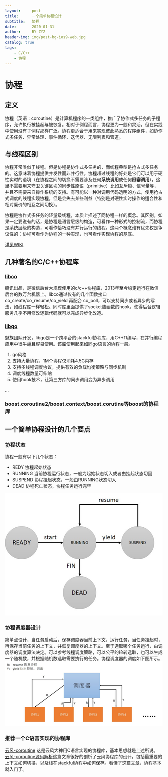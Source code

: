```yaml
---
layout:     post
title:      一个简单协程设计
subtitle:   协程
date:       2020-01-31
author:     BY ZYZ
header-img: img/post-bg-ios9-web.jpg
catalog: true
tags:
    - C/C++
    - 协程
---
```


# 协程
## 定义
协程（英语：coroutine）是计算机程序的一类组件，推广了协作式多任务的子程序，允许执行被挂起与被恢复。相对子例程而言，协程更为一般和灵活，但在实践中使用没有子例程那样广泛。协程更适合于用来实现彼此熟悉的程序组件，如协作式多任务、异常处理、事件循环、迭代器、无限列表和管道。
## 与线程区别
协程非常类似于线程。但是协程是协作式多任务的，而线程典型是抢占式多任务的。这意味着协程提供并发性而非并行性。协程超过线程的好处是它们可以用于硬性实时的语境（在协程之间的切换不需要涉及任何**系统调用**或任何**阻塞调用**），这里不需要用来守卫关键区块的同步性原语（primitive）比如互斥锁、信号量等，并且不需要来自操作系统的支持。有可能以一种对调用代码透明的方式，使用抢占式调度的线程实现协程，但是会失去某些利益（特别是对硬性实时操作的适合性和相对廉价的相互之间切换）。

协程是协作式多任务的轻量级线程，本质上描述了同协程一样的概念。其区别，如果一定要说有的话，是协程是语言层级的构造，可看作一种形式的控制流，而协程是系统层级的构造，可看作恰巧没有并行运行的线程。这两个概念谁有优先权是争议性的：协程可看作为协程的一种实现，也可看作实现协程的基底。

[详见WIKI](https://zh.wikipedia.org/wiki/%E5%8D%8F%E7%A8%8B)

## 几种著名的C/C++协程库
### [libco](https://github.com/Tencent/libco) 
腾讯出品，是微信后台大规模使用的c/c++协程库，2013年至今稳定运行在微信后台的数万台机器上。libco通过仅有的几个函数接口 co_create/co_resume/co_yield 再配合 co_poll，可以支持同步或者异步的写法，如线程库一样轻松。同时库里面提供了socket族函数的hook，使得后台逻辑服务几乎不用修改逻辑代码就可以完成异步化改造。
### [libgo](https://github.com/yyzybb537/libgo) 
魅族团队开发，libgo是一个跨平台的stackful协程库，用C++11编写，在并行编程应用中很牛逼且容易使用。该库使用起来如同go语言的协程一般。
 1. go风格
 2. 支持大量协程，1M个协程仅消耗4.5G内存
 3. 支持多线程调度协议，提供有效的负载均衡策略与同步机制
 4. 调度线程数量可伸缩
 5. 使用hook技术，让第三方库的同步调用变为异步调用
   
   ...
### boost.coroutine2/boost.context/boost.corutine等boost的协程库

## 一个简单协程设计的几个要点
### 协程状态
协程一般有以下几个状态：
  + REDY 协程起始状态
  + RUNNING 当前协程运行状态，一般为起始状态切入或者由挂起状态切回
  + SUSPEND 协程挂起状态，一般由RUNNING状态切入
  + DEAD 协程死亡状态，协程任务运行完毕
  
  ![协程状态机](/img/co_state.jpg)

  ### 协程调度器设计
  简单点设计，当任务启动后，保存调度器当前上下文，运行任务，当任务挂起时，再保存当前任务的上下文，并恢复调度器的上下文。至于选取哪个任务运行，由调度器的调度算法决定。可以参考线程调度策略，可以公平的轮转选取，也可以生成一个随机数，并根据随机数选取需要执行的任务。协程调度器的调度如下图所示。
  ![协程调度器任务切换](/img/sheduler.jpg)

  ### 推荐一个C语言实现的协程库
  [云风-coroutine](https://github.com/cloudwu/coroutine)
  这是云风大神用C语言实现的协程库，基本思想就是上述所说。
  [云风-coroutine源码解析](https://www.jianshu.com/p/c4c1af5a20d9)这篇文章很好的剖析了云风协程库的设计，包括最重要的上下文如何切换，以及栈在stackful协程中如何保存。看懂了这篇文章，协程基本就入门了。
